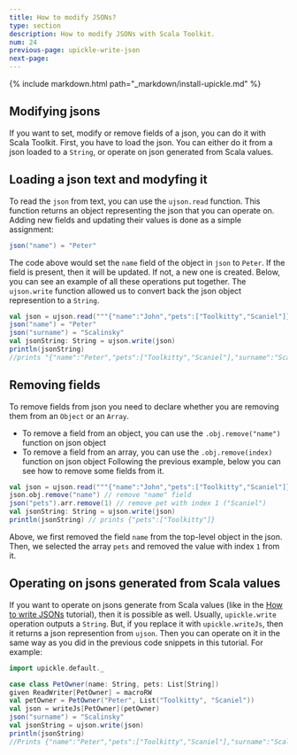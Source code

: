 ```yaml
---
title: How to modify JSONs?
type: section
description: How to modify JSONs with Scala Toolkit.
num: 24
previous-page: upickle-write-json
next-page: 
---
```


{% include markdown.html path="_markdown/install-upickle.md" %}

## Modifying jsons
If you want to set, modify or remove fields of a json, you can do it with Scala Toolkit. 
First, you have to load the json. You can either do it from a json loaded to a `String`,
or operate on json generated from Scala values.

## Loading a json text and modyfing it
To read the `json` from text, you can use the `ujson.read` function. 
This function returns an object representing the json that you can operate on. 
Adding new fields and updating their values is done as a simple assignment:
```scala
json("name") = "Peter"
```
The code above would set the `name` field of the object in `json` to `Peter`.
If the field is present, then it will be updated. If not, a new one is created.
Below, you can see an example of all these operations put together. 
The `ujson.write` function allowed us to convert back the json object represention to a `String`.
```scala
val json = ujson.read("""{"name":"John","pets":["Toolkitty","Scaniel"]}""")
json("name") = "Peter"
json("surname") = "Scalinsky"
val jsonString: String = ujson.write(json)
println(jsonString)
//prints "{"name":"Peter","pets":["Toolkitty","Scaniel"],"surname":"Scalinisky"}"
```

## Removing fields
To remove fields from json you need to declare whether you are removing them from an `Object` or an `Array`.
 - To remove a field from an object, you can use the `.obj.remove("name")` function on json object
 - To remove a field from an array, you can use the `.obj.remove(index)` function on json object
 Following the previous example, below you can see how to remove some fields from it.
```scala
val json = ujson.read("""{"name":"John","pets":["Toolkitty","Scaniel"]}""")
json.obj.remove("name") // remove "name" field
json("pets").arr.remove(1) // remove pet with index 1 ("Scaniel")
val jsonString: String = ujson.write(json)
println(jsonString) // prints {"pets":["Toolkitty"]}
```
Above, we first removed the field `name` from the top-level object in the json.
Then, we selected the array `pets` and removed the value with index `1` from it.

## Operating on jsons generated from Scala values
If you want to operate on jsons generate from Scala values (like in the [How to write JSONs](upickle-write-json) tutorial), then it is possible as well.
Usually, `upickle.write` operation outputs a `String`. But, if you replace it with `upickle.writeJs`, then it returns a json represention from `ujson`.
Then you can operate on it in the same way as you did in the previous code snippets in this tutorial. For example:
```scala
import upickle.default._

case class PetOwner(name: String, pets: List[String])
given ReadWriter[PetOwner] = macroRW
val petOwner = PetOwner("Peter", List("Toolkitty", "Scaniel"))
val json = writeJs[PetOwner](petOwner)
json("surname") = "Scalinsky"
val jsonString = ujson.write(json)
println(jsonString)
//Prints {"name":"Peter","pets":["Toolkitty","Scaniel"],"surname":"Scalinsky"}
```